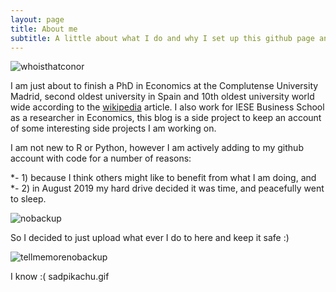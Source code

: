 ```yaml
---
layout: page
title: About me
subtitle: A little about what I do and why I set up this github page and who I am...
---
```


![whoisthatconor](https://github.com/msmith01/msmith01.github.io/blob/master/img/conorgif.jpg?raw=true?style=centerme)


I am just about to finish a PhD in Economics at the Complutense University Madrid, second oldest university in Spain and 10th oldest university world wide according to the [wikipedia](https://en.wikipedia.org/wiki/List_of_oldest_universities_in_continuous_operation) article. I also work for IESE Business School as a researcher in Economics, this blog is a side project to keep an account of some interesting side projects I am working on.

I am not new to R or Python, however I am actively adding to my github account with code for a number of reasons:

*- 1) because I think others might like to benefit from what I am doing, and
*- 2) in August 2019 my hard drive decided it was time, and peacefully went to sleep.


![nobackup](https://github.com/msmith01/msmith01.github.io/blob/master/img/nobackup.jpg?raw=true?style=centerme)



So I decided to just upload what ever I do to here and keep it safe :)

![tellmemorenobackup](https://github.com/msmith01/msmith01.github.io/blob/master/img/dataloss.jpg?raw=true?style=centerme)

I know :( sadpikachu.gif
